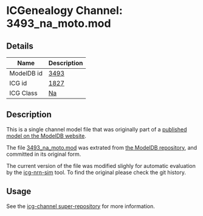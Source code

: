 # ICGenealogy Channel: 3493\_na\_moto.mod

## Details

Name | Description
---- | -----------
ModelDB id | [3493](http://senselab.med.yale.edu/ModelDB/ShowModel.cshtml?model=3493)
ICG id | [1827](http://icg.neurotheory.ox.ac.uk/channels/2/1827)
ICG Class | [Na](http://icg.neurotheory.ox.ac.uk/channels/2)

## Description

This is a single channel model file that was originally part of a [published model on the ModelDB website](http://senselab.med.yale.edu/mModelDB/ShowModel.cshtml?model=3493).


The file [3493\_na\_moto.mod](3493_na_moto.mod) was extrated from [the ModelDB repository](http://senselab.med.yale.edu/ModelDB/ShowModel.cshtml?model=3493), and committed in its original form.

The current version of the file was modified slighly for automatic evaluation by the [icg-nrn-sim](https://github.com/icgenealogy/icg-nrn-sim) tool. To find the original please check the git history.


## Usage

See the [icg-channel super-repository](https://github.com/icgenealogy/icg-channels) for more information.